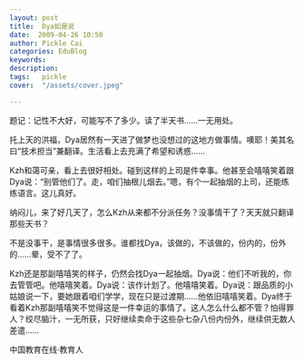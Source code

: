 ```yaml
---
layout: post  
title:  Dya如是说  
date:  2009-04-26 10:50  
author: Pickle Cai  
categories: EduBlog  
keywords: 
description:   
tags:	pickle   
cover:  "/assets/cover.jpeg"  

---  
```

    
题记：记性不大好，可能写不了多少。读了半天书……一无用处。



托上天的洪福，Dya居然有一天进了做梦也没想过的这地方做事情。噢耶！美其名曰“技术担当”兼翻译。生活看上去充满了希望和诱惑……



 



Kzh和蔼可亲，看上去很好相处。碰到这样的上司是件幸事。他甚至会嘻嘻笑着跟Dya说：“别管他们了。走，咱们抽根儿烟去。”嗯，有个一起抽烟的上司，还能练练语言。这儿真好。



 



纳闷儿，来了好几天了，怎么Kzh从来都不分派任务？没事情干了？天天就只翻译那些天书？



 



不是没事干，是事情很多很多。谁都找Dya，该做的，不该做的，份内的，份外的……晕，受不了了。



 



Kzh还是那副嘻嘻笑的样子，仍然会找Dya一起抽烟。Dya说：他们不听我的，你去管管吧。他嘻嘻笑着。Dya说：该作计划了。他嘻嘻笑着。Dya说：跟品质的小姑娘说一下，要她跟着咱们学学，现在只是过渡期……他依旧嘻嘻笑着。Dya终于看着Kzh那副嘻嘻笑不觉得这是一件幸运的事情了。这人怎么什么都不管？怕得罪人？绞尽脑汁，一无所获，只好继续卖命于这些杂七杂八份内份外，继续供无数人差遣……



 



 



		    
 中国教育在线·教育人

